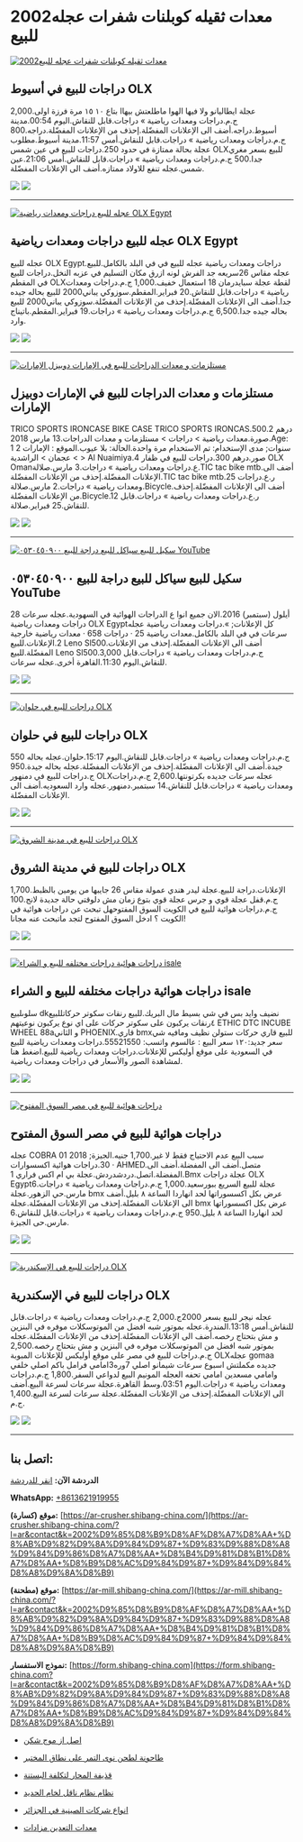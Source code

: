 # 2002معدات ثقيله كوبلنات شفرات عجله للبيع

<a href="https://swt.shibang-china.com/?l=ar&img&k=2002%D9%85%D8%B9%D8%AF%D8%A7%D8%AA+%D8%AB%D9%82%D9%8A%D9%84%D9%87+%D9%83%D9%88%D8%A8%D9%84%D9%86%D8%A7%D8%AA+%D8%B4%D9%81%D8%B1%D8%A7%D8%AA+%D8%B9%D8%AC%D9%84%D9%87+%D9%84%D9%84%D8%A8%D9%8A%D8%B9" target="_blank">![2002معدات ثقيله كوبلنات شفرات عجله للبيع](http://static.shibang-china.com/all-800x300/1401.jpg)</a>

## دراجات للبيع في أسيوط OLX
عجلة ايطاليانو ولا فيها الهوا ماطلعتش بيهاا بتاع ١٠ ١٥ مرة فرزة اولى.2,000 ج.م.دراجات ومعدات رياضية » دراجات.قابل للنقاش.اليوم 00:54.مدينة أسيوط.دراجه.أضف الى الإعلانات المفضّلة.إحذف من الإعلانات المفضّلة.دراجه.800 ج.م.دراجات ومعدات رياضية » دراجات.قابل للنقاش.أمس 11:57.مدينة أسيوط.مطلوب عجلة بحالة ممتازة في حدود 250.دراجات للبيع في عين شمس OLXللبيع بسعر مغري جدا.500 ج.م.دراجات ومعدات رياضية » دراجات.قابل للنقاش.أمس 21:06.عين شمس.عجله تنفع للاولاد ممتازه.أضف الى الإعلانات المفضّلة.


<a href="https://whatsapp.shibangsoft.com/WhatsApp.php" target="_blank" title="WhatsApp">![](http://static.shibang-china.com/icon/whatsapp.png)</a> <a href="https://swt.shibang-china.com/?l=ar&icon&k=2002%D9%85%D8%B9%D8%AF%D8%A7%D8%AA+%D8%AB%D9%82%D9%8A%D9%84%D9%87+%D9%83%D9%88%D8%A8%D9%84%D9%86%D8%A7%D8%AA+%D8%B4%D9%81%D8%B1%D8%A7%D8%AA+%D8%B9%D8%AC%D9%84%D9%87+%D9%84%D9%84%D8%A8%D9%8A%D8%B9" target="_blank">![](http://static.shibang-china.com/icon/chat-ar.png)</a>

---

<a href="https://swt.shibang-china.com/?l=ar&img&k=2002%D9%85%D8%B9%D8%AF%D8%A7%D8%AA+%D8%AB%D9%82%D9%8A%D9%84%D9%87+%D9%83%D9%88%D8%A8%D9%84%D9%86%D8%A7%D8%AA+%D8%B4%D9%81%D8%B1%D8%A7%D8%AA+%D8%B9%D8%AC%D9%84%D9%87+%D9%84%D9%84%D8%A8%D9%8A%D8%B9" target="_blank">![عجله للبيع دراجات ومعدات رياضية OLX Egypt](http://static.shibang-china.com/all-800x300/87.jpg)</a>

## عجله للبيع دراجات ومعدات رياضية OLX Egypt
عجله للبيع OLX Egypt.دراجات ومعدات رياضية عجله للبيع في في البلد بالكامل.للبيع عجله مقاس 26سريعه جد الفرش لونه ازرق مكان التسليم في عزبه النخل.دراجات للبيع في المقطم OLXلقطة عجلة سبايدرمان 18 استعمال خفيف.1,000 ج.م.دراجات ومعدات رياضية » دراجات.قابل للنقاش.20 فبراير.المقطم.سوزوكي يباني2000 للبيع بحاله جيده جدا.أضف الى الإعلانات المفضّلة.إحذف من الإعلانات المفضّلة.سوزوكي يباني2000 للبيع بحاله جيده جدا.6,500 ج.م.دراجات ومعدات رياضية » دراجات.19 فبراير.المقطم.باتيناج وارد.


<a href="https://whatsapp.shibangsoft.com/WhatsApp.php" target="_blank" title="WhatsApp">![](http://static.shibang-china.com/icon/whatsapp.png)</a> <a href="https://swt.shibang-china.com/?l=ar&icon&k=2002%D9%85%D8%B9%D8%AF%D8%A7%D8%AA+%D8%AB%D9%82%D9%8A%D9%84%D9%87+%D9%83%D9%88%D8%A8%D9%84%D9%86%D8%A7%D8%AA+%D8%B4%D9%81%D8%B1%D8%A7%D8%AA+%D8%B9%D8%AC%D9%84%D9%87+%D9%84%D9%84%D8%A8%D9%8A%D8%B9" target="_blank">![](http://static.shibang-china.com/icon/chat-ar.png)</a>

---

<a href="https://swt.shibang-china.com/?l=ar&img&k=2002%D9%85%D8%B9%D8%AF%D8%A7%D8%AA+%D8%AB%D9%82%D9%8A%D9%84%D9%87+%D9%83%D9%88%D8%A8%D9%84%D9%86%D8%A7%D8%AA+%D8%B4%D9%81%D8%B1%D8%A7%D8%AA+%D8%B9%D8%AC%D9%84%D9%87+%D9%84%D9%84%D8%A8%D9%8A%D8%B9" target="_blank">![مستلزمات و معدات الدراجات للبيع في الإمارات دوبيزل الإمارات](http://static.shibang-china.com/all-800x300/1171.jpg)</a>

## مستلزمات و معدات الدراجات للبيع في الإمارات دوبيزل الإمارات
TRICO SPORTS IRONCASE BIKE CASE TRICO SPORTS IRONCAS.درهم 500.2 صورة.معدات رياضية &gt; دراجات &gt; مستلزمات و معدات الدراجات.13 مارس 2018.Age: 1 2 سنوات; مدى الإستخدام: تم الاستخدام مرة واحدة.الحالة: بلا عيوب.الموقع : الإمارات &gt; عجمان &gt; الراشدية &gt; Al Nuaimiya.4 صور.درهم 300.دراجات للبيع في ظفار OLX Omanع.دراجات ومعدات رياضية » دراجات.3 مارس.صلالة.TIC tac bike mtb.أضف الى الإعلانات المفضّلة.إحذف من الإعلانات المفضّلة.TIC tac bike mtb.25 ر.ع.دراجات ومعدات رياضية » دراجات.2 مارس.صلالة.Bicycle.أضف الى الإعلانات المفضّلة.إحذف من الإعلانات المفضّلة.Bicycle.12 ر.ع.دراجات ومعدات رياضية » دراجات.قابل للنقاش.25 فبراير.صلالة.


<a href="https://whatsapp.shibangsoft.com/WhatsApp.php" target="_blank" title="WhatsApp">![](http://static.shibang-china.com/icon/whatsapp.png)</a> <a href="https://swt.shibang-china.com/?l=ar&icon&k=2002%D9%85%D8%B9%D8%AF%D8%A7%D8%AA+%D8%AB%D9%82%D9%8A%D9%84%D9%87+%D9%83%D9%88%D8%A8%D9%84%D9%86%D8%A7%D8%AA+%D8%B4%D9%81%D8%B1%D8%A7%D8%AA+%D8%B9%D8%AC%D9%84%D9%87+%D9%84%D9%84%D8%A8%D9%8A%D8%B9" target="_blank">![](http://static.shibang-china.com/icon/chat-ar.png)</a>

---

<a href="https://swt.shibang-china.com/?l=ar&img&k=2002%D9%85%D8%B9%D8%AF%D8%A7%D8%AA+%D8%AB%D9%82%D9%8A%D9%84%D9%87+%D9%83%D9%88%D8%A8%D9%84%D9%86%D8%A7%D8%AA+%D8%B4%D9%81%D8%B1%D8%A7%D8%AA+%D8%B9%D8%AC%D9%84%D9%87+%D9%84%D9%84%D8%A8%D9%8A%D8%B9" target="_blank">![سكيل للبيع سياكل للبيع دراجة للبيع ٠٥٣٠٤٥٠٩٠٠ YouTube](http://static.shibang-china.com/all-800x300/618.jpg)</a>

## سكيل للبيع سياكل للبيع دراجة للبيع ٠٥٣٠٤٥٠٩٠٠ YouTube
28 أيلول (سبتمبر) 2016.الان جميع انوا ع الدراجات الهوائية في السهودية.عجله سرعات دراجات ومعدات رياضية OLX Egyptكل الإعلانات; ».دراجات ومعدات رياضية عجله سرعات في في البلد بالكامل.معدات رياضية 25 &middot; دراجات 658 &middot; معدات رياضية خارجية 2.الإعلانات.للبيع Leno Sl500.أضف الى الإعلانات المفضّلة.إحذف من الإعلانات المفضّلة.للبيع Leno Sl500.3,000 ج.م.دراجات ومعدات رياضية » دراجات.قابل للنقاش.اليوم 11:30.القاهرة أخرى.عجله سرعات.


<a href="https://whatsapp.shibangsoft.com/WhatsApp.php" target="_blank" title="WhatsApp">![](http://static.shibang-china.com/icon/whatsapp.png)</a> <a href="https://swt.shibang-china.com/?l=ar&icon&k=2002%D9%85%D8%B9%D8%AF%D8%A7%D8%AA+%D8%AB%D9%82%D9%8A%D9%84%D9%87+%D9%83%D9%88%D8%A8%D9%84%D9%86%D8%A7%D8%AA+%D8%B4%D9%81%D8%B1%D8%A7%D8%AA+%D8%B9%D8%AC%D9%84%D9%87+%D9%84%D9%84%D8%A8%D9%8A%D8%B9" target="_blank">![](http://static.shibang-china.com/icon/chat-ar.png)</a>

---

<a href="https://swt.shibang-china.com/?l=ar&img&k=2002%D9%85%D8%B9%D8%AF%D8%A7%D8%AA+%D8%AB%D9%82%D9%8A%D9%84%D9%87+%D9%83%D9%88%D8%A8%D9%84%D9%86%D8%A7%D8%AA+%D8%B4%D9%81%D8%B1%D8%A7%D8%AA+%D8%B9%D8%AC%D9%84%D9%87+%D9%84%D9%84%D8%A8%D9%8A%D8%B9" target="_blank">![دراجات للبيع في حلوان OLX](http://static.shibang-china.com/all-800x300/552.jpg)</a>

## دراجات للبيع في حلوان OLX
550 ج.م.دراجات ومعدات رياضية » دراجات.قابل للنقاش.اليوم 15:17.حلوان.عجله بحاله جيدة.أضف الى الإعلانات المفضّلة.إحذف من الإعلانات المفضّلة.عجله بحاله جيدة.950 ج.دراجات للبيع في دمنهور OLXعجله سرعات جديده بكرتونتها.2,600 ج.م.دراجات ومعدات رياضية » دراجات.قابل للنقاش.14 سبتمبر.دمنهور.عجله وارد السعوديه.أضف الى الإعلانات المفضّلة.


<a href="https://whatsapp.shibangsoft.com/WhatsApp.php" target="_blank" title="WhatsApp">![](http://static.shibang-china.com/icon/whatsapp.png)</a> <a href="https://swt.shibang-china.com/?l=ar&icon&k=2002%D9%85%D8%B9%D8%AF%D8%A7%D8%AA+%D8%AB%D9%82%D9%8A%D9%84%D9%87+%D9%83%D9%88%D8%A8%D9%84%D9%86%D8%A7%D8%AA+%D8%B4%D9%81%D8%B1%D8%A7%D8%AA+%D8%B9%D8%AC%D9%84%D9%87+%D9%84%D9%84%D8%A8%D9%8A%D8%B9" target="_blank">![](http://static.shibang-china.com/icon/chat-ar.png)</a>

---

<a href="https://swt.shibang-china.com/?l=ar&img&k=2002%D9%85%D8%B9%D8%AF%D8%A7%D8%AA+%D8%AB%D9%82%D9%8A%D9%84%D9%87+%D9%83%D9%88%D8%A8%D9%84%D9%86%D8%A7%D8%AA+%D8%B4%D9%81%D8%B1%D8%A7%D8%AA+%D8%B9%D8%AC%D9%84%D9%87+%D9%84%D9%84%D8%A8%D9%8A%D8%B9" target="_blank">![دراجات للبيع في مدينة الشروق OLX](http://static.shibang-china.com/all-800x300/10.jpg)</a>

## دراجات للبيع في مدينة الشروق OLX
الإعلانات.دراجة للبيع.عجلة ليدر هندي عمولة مقاس 26 جايبها من يومين بالظبط.1,700 ج.م.قفل عجلة قوي و جرس عجلة قوي بتوع زمان مش دلوقتي حالة جديدة لانج.100 ج.م.دراجات هوائية للبيع في الكويت السوق المفتوحهل تبحث عن دراجات هوائية في الكويت ؟ ادخل السوق المفتوح لتجد ماتبحث عنه مجانا!


<a href="https://whatsapp.shibangsoft.com/WhatsApp.php" target="_blank" title="WhatsApp">![](http://static.shibang-china.com/icon/whatsapp.png)</a> <a href="https://swt.shibang-china.com/?l=ar&icon&k=2002%D9%85%D8%B9%D8%AF%D8%A7%D8%AA+%D8%AB%D9%82%D9%8A%D9%84%D9%87+%D9%83%D9%88%D8%A8%D9%84%D9%86%D8%A7%D8%AA+%D8%B4%D9%81%D8%B1%D8%A7%D8%AA+%D8%B9%D8%AC%D9%84%D9%87+%D9%84%D9%84%D8%A8%D9%8A%D8%B9" target="_blank">![](http://static.shibang-china.com/icon/chat-ar.png)</a>

---

<a href="https://swt.shibang-china.com/?l=ar&img&k=2002%D9%85%D8%B9%D8%AF%D8%A7%D8%AA+%D8%AB%D9%82%D9%8A%D9%84%D9%87+%D9%83%D9%88%D8%A8%D9%84%D9%86%D8%A7%D8%AA+%D8%B4%D9%81%D8%B1%D8%A7%D8%AA+%D8%B9%D8%AC%D9%84%D9%87+%D9%84%D9%84%D8%A8%D9%8A%D8%B9" target="_blank">![دراجات هوائية دراجات مختلفه للبيع و الشراء isale](http://static.shibang-china.com/all-800x300/1056.jpg)</a>

## دراجات هوائية دراجات مختلفه للبيع و الشراء isale
سلوىلبيع dkنضيف وايد بس في شي بسيط مال البريك.للبيع رنقات سكوتر حركاتللبيع ٤رنقات يركبون على سكوتر حركات على اي نوع يركبون نوعيتهم ETHIC DTC INCUBE WHEEL 88aو الثاني PHOENIX.قاري bmxللبيع قاري حركات ستولن نظيف ومافيه شي سعر جديد:١٢٠ سعر البيع : عالسوم واتسب: 55521550.دراجات ومعدات رياضية للبيع في السعودية على موقع أوليكس للإعلانات.دراجات ومعدات رياضية للبيع.اضغط هنا لمشاهدة الصور والأسعار في دراجات ومعدات رياضية.


<a href="https://whatsapp.shibangsoft.com/WhatsApp.php" target="_blank" title="WhatsApp">![](http://static.shibang-china.com/icon/whatsapp.png)</a> <a href="https://swt.shibang-china.com/?l=ar&icon&k=2002%D9%85%D8%B9%D8%AF%D8%A7%D8%AA+%D8%AB%D9%82%D9%8A%D9%84%D9%87+%D9%83%D9%88%D8%A8%D9%84%D9%86%D8%A7%D8%AA+%D8%B4%D9%81%D8%B1%D8%A7%D8%AA+%D8%B9%D8%AC%D9%84%D9%87+%D9%84%D9%84%D8%A8%D9%8A%D8%B9" target="_blank">![](http://static.shibang-china.com/icon/chat-ar.png)</a>

---

<a href="https://swt.shibang-china.com/?l=ar&img&k=2002%D9%85%D8%B9%D8%AF%D8%A7%D8%AA+%D8%AB%D9%82%D9%8A%D9%84%D9%87+%D9%83%D9%88%D8%A8%D9%84%D9%86%D8%A7%D8%AA+%D8%B4%D9%81%D8%B1%D8%A7%D8%AA+%D8%B9%D8%AC%D9%84%D9%87+%D9%84%D9%84%D8%A8%D9%8A%D8%B9" target="_blank">![دراجات هوائية للبيع في مصر السوق المفتوح](http://static.shibang-china.com/all-800x300/1302.jpg)</a>

## دراجات هوائية للبيع في مصر السوق المفتوح
عجله COBRA سبب البيع عدم الاحتياج فقط لا غير.1,700 جنيه.الجيزة; 2018 01 30.دراجات هوائية اكسسوارات &middot; AHMED.متصل.أضف الى المفضلة.أضف الى المفضلة.اتصل.دردشدردش.عجلة بي ام اكس فراري 1.Bmx عجلة دراجات OLX Egyptعجلة للبيع السريع ببورسعيد.1,000 ج.م.دراجات ومعدات رياضية » دراجات.6 مارس.حي الزهور.عجلة bmx عرض بكل اكسسوراتها لحد انهاردا الساعة ٨ بليل.أضف الى الإعلانات المفضّلة.إحذف من الإعلانات المفضّلة.عجلة bmx عرض بكل اكسسوراتها لحد انهاردا الساعة ٨ بليل.950 ج.م.دراجات ومعدات رياضية » دراجات.قابل للنقاش.6 مارس.حى الجيزة.


<a href="https://whatsapp.shibangsoft.com/WhatsApp.php" target="_blank" title="WhatsApp">![](http://static.shibang-china.com/icon/whatsapp.png)</a> <a href="https://swt.shibang-china.com/?l=ar&icon&k=2002%D9%85%D8%B9%D8%AF%D8%A7%D8%AA+%D8%AB%D9%82%D9%8A%D9%84%D9%87+%D9%83%D9%88%D8%A8%D9%84%D9%86%D8%A7%D8%AA+%D8%B4%D9%81%D8%B1%D8%A7%D8%AA+%D8%B9%D8%AC%D9%84%D9%87+%D9%84%D9%84%D8%A8%D9%8A%D8%B9" target="_blank">![](http://static.shibang-china.com/icon/chat-ar.png)</a>

---

<a href="https://swt.shibang-china.com/?l=ar&img&k=2002%D9%85%D8%B9%D8%AF%D8%A7%D8%AA+%D8%AB%D9%82%D9%8A%D9%84%D9%87+%D9%83%D9%88%D8%A8%D9%84%D9%86%D8%A7%D8%AA+%D8%B4%D9%81%D8%B1%D8%A7%D8%AA+%D8%B9%D8%AC%D9%84%D9%87+%D9%84%D9%84%D8%A8%D9%8A%D8%B9" target="_blank">![دراجات للبيع في الإسكندرية OLX](http://static.shibang-china.com/all-800x300/1498.jpg)</a>

## دراجات للبيع في الإسكندرية OLX
عجله نيجر للبيع بسعر 2000ج.2,000 ج.م.دراجات ومعدات رياضية » دراجات.قابل للنقاش.أمس 13:18.المندرة.عجله بموتور شبه افضل من الموتوسكلات موفره في البنزين و مش بتحتاج رخصه.أضف الى الإعلانات المفضّلة.إحذف من الإعلانات المفضّلة.عجله بموتور شبه افضل من الموتوسكلات موفره في البنزين و مش بتحتاج رخصه.2,500 ج.م.دراجات للبيع في مصر على موقع أوليكس للإعلانات المبوبة OLXعجله gomaa جديده مكملتش اسبوع سرعات شيمانو اصلي 7وره3امامي فرامل باكم اصلي خلفي وامامي مسعدين امامي تحفه العجله المونيم البيع لدواعي السفر.1,800 ج.م.دراجات ومعدات رياضية » دراجات.اليوم 03:51.وسط القاهرة.عجلة سرعات لسرعة البيع.أضف الى الإعلانات المفضّلة.إحذف من الإعلانات المفضّلة.عجلة سرعات لسرعة البيع.1,400 ج.م.


<a href="https://whatsapp.shibangsoft.com/WhatsApp.php" target="_blank" title="WhatsApp">![](http://static.shibang-china.com/icon/whatsapp.png)</a> <a href="https://swt.shibang-china.com/?l=ar&icon&k=2002%D9%85%D8%B9%D8%AF%D8%A7%D8%AA+%D8%AB%D9%82%D9%8A%D9%84%D9%87+%D9%83%D9%88%D8%A8%D9%84%D9%86%D8%A7%D8%AA+%D8%B4%D9%81%D8%B1%D8%A7%D8%AA+%D8%B9%D8%AC%D9%84%D9%87+%D9%84%D9%84%D8%A8%D9%8A%D8%B9" target="_blank">![](http://static.shibang-china.com/icon/chat-ar.png)</a>

---
## اتصل بنا:

**الدردشة الآن:** [انقر للدردشة](https://swt.shibang-china.com?l=ar&contact&k=2002%D9%85%D8%B9%D8%AF%D8%A7%D8%AA+%D8%AB%D9%82%D9%8A%D9%84%D9%87+%D9%83%D9%88%D8%A8%D9%84%D9%86%D8%A7%D8%AA+%D8%B4%D9%81%D8%B1%D8%A7%D8%AA+%D8%B9%D8%AC%D9%84%D9%87+%D9%84%D9%84%D8%A8%D9%8A%D8%B9)

**WhatsApp:**  [+8613621919955](https://whatsapp.shibangsoft.com/WhatsApp.php)

**موقع (كسارة):** [https://ar-crusher.shibang-china.com/](https://ar-crusher.shibang-china.com/?l=ar&contact&k=2002%D9%85%D8%B9%D8%AF%D8%A7%D8%AA+%D8%AB%D9%82%D9%8A%D9%84%D9%87+%D9%83%D9%88%D8%A8%D9%84%D9%86%D8%A7%D8%AA+%D8%B4%D9%81%D8%B1%D8%A7%D8%AA+%D8%B9%D8%AC%D9%84%D9%87+%D9%84%D9%84%D8%A8%D9%8A%D8%B9)

**موقع (مطحنة):** [https://ar-mill.shibang-china.com/](https://ar-mill.shibang-china.com/?l=ar&contact&k=2002%D9%85%D8%B9%D8%AF%D8%A7%D8%AA+%D8%AB%D9%82%D9%8A%D9%84%D9%87+%D9%83%D9%88%D8%A8%D9%84%D9%86%D8%A7%D8%AA+%D8%B4%D9%81%D8%B1%D8%A7%D8%AA+%D8%B9%D8%AC%D9%84%D9%87+%D9%84%D9%84%D8%A8%D9%8A%D8%B9)

**نموذج الاستفسار:** [https://form.shibang-china.com](https://form.shibang-china.com?l=ar&contact&k=2002%D9%85%D8%B9%D8%AF%D8%A7%D8%AA+%D8%AB%D9%82%D9%8A%D9%84%D9%87+%D9%83%D9%88%D8%A8%D9%84%D9%86%D8%A7%D8%AA+%D8%B4%D9%81%D8%B1%D8%A7%D8%AA+%D8%B9%D8%AC%D9%84%D9%87+%D9%84%D9%84%D8%A8%D9%8A%D8%B9)

* [اصل از موج شکن](../35/%D8%A7%D8%B5%D9%84%20%D8%A7%D8%B2%20%D9%85%D9%88%D8%AC%20%D8%B4%DA%A9%D9%86.md)

* [طاحونة لطحن نوى التمر على نطاق المختبر](../35/%D8%B7%D8%A7%D8%AD%D9%88%D9%86%D8%A9%20%D9%84%D8%B7%D8%AD%D9%86%20%D9%86%D9%88%D9%89%20%D8%A7%D9%84%D8%AA%D9%85%D8%B1%20%D8%B9%D9%84%D9%89%20%D9%86%D8%B7%D8%A7%D9%82%20%D8%A7%D9%84%D9%85%D8%AE%D8%AA%D8%A8%D8%B1.md)

* [قذيفة المحار لتكلفة البستنة](../31/%D9%82%D8%B0%D9%8A%D9%81%D8%A9%20%D8%A7%D9%84%D9%85%D8%AD%D8%A7%D8%B1%20%D9%84%D8%AA%D9%83%D9%84%D9%81%D8%A9%20%D8%A7%D9%84%D8%A8%D8%B3%D8%AA%D9%86%D8%A9.md)

* [نظام نظام ناقل لخام الحديد](../31/%D9%86%D8%B8%D8%A7%D9%85%20%D9%86%D8%B8%D8%A7%D9%85%20%D9%86%D8%A7%D9%82%D9%84%20%D9%84%D8%AE%D8%A7%D9%85%20%D8%A7%D9%84%D8%AD%D8%AF%D9%8A%D8%AF.md)

* [انواع شركات الصينية في الجزائر](../35/%D8%A7%D9%86%D9%88%D8%A7%D8%B9%20%D8%B4%D8%B1%D9%83%D8%A7%D8%AA%20%D8%A7%D9%84%D8%B5%D9%8A%D9%86%D9%8A%D8%A9%20%D9%81%D9%8A%20%D8%A7%D9%84%D8%AC%D8%B2%D8%A7%D8%A6%D8%B1.md)

* [معدات التعدين مزادات](../31/%D9%85%D8%B9%D8%AF%D8%A7%D8%AA%20%D8%A7%D9%84%D8%AA%D8%B9%D8%AF%D9%8A%D9%86%20%D9%85%D8%B2%D8%A7%D8%AF%D8%A7%D8%AA.md)